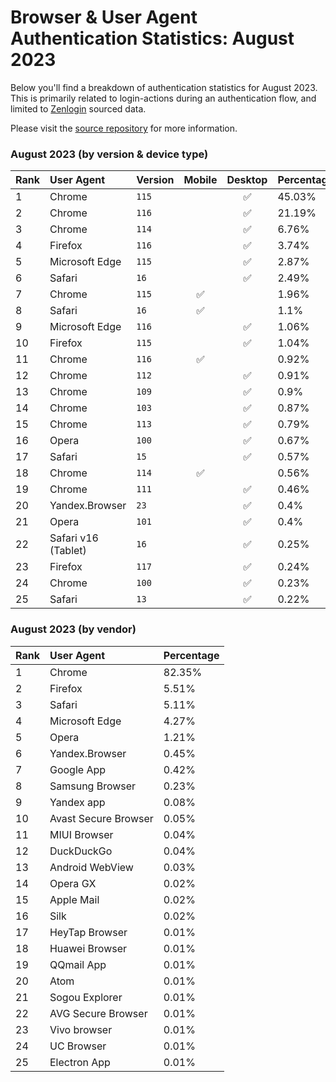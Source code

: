 # Browser & User Agent Authentication Statistics: August 2023

Below you'll find a breakdown of authentication statistics for
August 2023. This is primarily related to login-actions during an
authentication flow, and limited to <a href="https://zenlogin.co"/>Zenlogin</a>
sourced data.

Please visit the
<a href="https://github.com/zenlogin/browser-user-agent-authentication-statistics">source repository</a>
for more information.

### August 2023 (by version & device type)
| Rank | User Agent | Version | Mobile | Desktop | Percentage |
| :--- | :--- | :--- | :---: | :---: | :--- |
| 1 | Chrome | `115` | | ✅ | 45.03% |
| 2 | Chrome | `116` | | ✅ | 21.19% |
| 3 | Chrome | `114` | | ✅ | 6.76% |
| 4 | Firefox | `116` | | ✅ | 3.74% |
| 5 | Microsoft Edge | `115` | | ✅ | 2.87% |
| 6 | Safari | `16` | | ✅ | 2.49% |
| 7 | Chrome | `115` | ✅ | | 1.96% |
| 8 | Safari | `16` | ✅ | | 1.1% |
| 9 | Microsoft Edge | `116` | | ✅ | 1.06% |
| 10 | Firefox | `115` | | ✅ | 1.04% |
| 11 | Chrome | `116` | ✅ | | 0.92% |
| 12 | Chrome | `112` | | ✅ | 0.91% |
| 13 | Chrome | `109` | | ✅ | 0.9% |
| 14 | Chrome | `103` | | ✅ | 0.87% |
| 15 | Chrome | `113` | | ✅ | 0.79% |
| 16 | Opera | `100` | | ✅ | 0.67% |
| 17 | Safari | `15` | | ✅ | 0.57% |
| 18 | Chrome | `114` | ✅ | | 0.56% |
| 19 | Chrome | `111` | | ✅ | 0.46% |
| 20 | Yandex.Browser | `23` | | ✅ | 0.4% |
| 21 | Opera | `101` | | ✅ | 0.4% |
| 22 | Safari v16 (Tablet) | `16` | | ✅ | 0.25% |
| 23 | Firefox | `117` | | ✅ | 0.24% |
| 24 | Chrome | `100` | | ✅ | 0.23% |
| 25 | Safari | `13` | | ✅ | 0.22% |

### August 2023 (by vendor)
| Rank | User Agent | Percentage |
| :--- | :--- | :--- |
| 1 | Chrome | 82.35% |
| 2 | Firefox | 5.51% |
| 3 | Safari | 5.11% |
| 4 | Microsoft Edge | 4.27% |
| 5 | Opera | 1.21% |
| 6 | Yandex.Browser | 0.45% |
| 7 | Google App | 0.42% |
| 8 | Samsung Browser | 0.23% |
| 9 | Yandex app | 0.08% |
| 10 | Avast Secure Browser | 0.05% |
| 11 | MIUI Browser | 0.04% |
| 12 | DuckDuckGo | 0.04% |
| 13 | Android WebView | 0.03% |
| 14 | Opera GX | 0.02% |
| 15 | Apple Mail | 0.02% |
| 16 | Silk | 0.02% |
| 17 | HeyTap Browser | 0.01% |
| 18 | Huawei Browser | 0.01% |
| 19 | QQmail App | 0.01% |
| 20 | Atom | 0.01% |
| 21 | Sogou Explorer | 0.01% |
| 22 | AVG Secure Browser | 0.01% |
| 23 | Vivo browser | 0.01% |
| 24 | UC Browser | 0.01% |
| 25 | Electron App | 0.01% |
